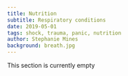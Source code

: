```yaml
---
title: Nutrition
subtitle: Respiratory conditions
date: 2019-05-01
tags: shock, trauma, panic, nutrition
author: Stephanie Mines
background: breath.jpg
---
```


This section is currently empty
